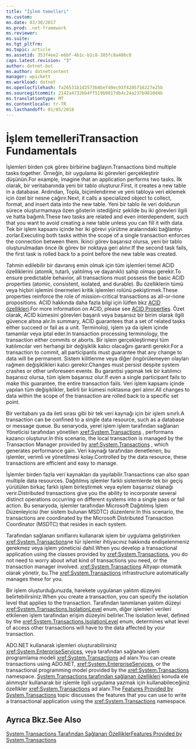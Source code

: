 ```yaml
---
title: "İşlem temelleri"
ms.custom: 
ms.date: 03/30/2017
ms.prod: .net-framework
ms.reviewer: 
ms.suite: 
ms.tgt_pltfrm: 
ms.topic: article
ms.assetid: 353f4ee2-e6bf-4b1c-b1c8-385fc8a486c0
caps.latest.revision: "3"
author: dotnet-bot
ms.author: dotnetcontent
manager: wpickett
ms.workload: dotnet
ms.openlocfilehash: fa26531b1d2573b4bef49ec93f4205716227e25b
ms.sourcegitcommit: 2142a4732bb4ff519b9817db4c24a237b9810d4b
ms.translationtype: MT
ms.contentlocale: tr-TR
ms.lasthandoff: 01/05/2018
---
```

# <a name="transaction-fundamentals"></a><span data-ttu-id="bc118-102">İşlem temelleri</span><span class="sxs-lookup"><span data-stu-id="bc118-102">Transaction Fundamentals</span></span>
<span data-ttu-id="bc118-103">İşlemleri birden çok görev birbirine bağlayın.</span><span class="sxs-lookup"><span data-stu-id="bc118-103">Transactions bind multiple tasks together.</span></span> <span data-ttu-id="bc118-104">Örneğin, bir uygulama iki görevleri gerçekleştirir düşünün.</span><span class="sxs-lookup"><span data-stu-id="bc118-104">For example, imagine that an application performs two tasks.</span></span> <span data-ttu-id="bc118-105">İlk olarak, bir veritabanında yeni bir tablo oluşturur.</span><span class="sxs-lookup"><span data-stu-id="bc118-105">First, it creates a new table in a database.</span></span> <span data-ttu-id="bc118-106">Ardından, Topla, biçimlendirme ve yeni tabloya veri eklemek için özel bir nesne çağırır.</span><span class="sxs-lookup"><span data-stu-id="bc118-106">Next, it calls a specialized object to collect, format, and insert data into the new table.</span></span> <span data-ttu-id="bc118-107">Yeni bir tablo ile veri doldurun sürece oluşturmamaya özen gösterin istediğiniz şekilde bu iki görevleri ilgili ve hatta bağımlı.</span><span class="sxs-lookup"><span data-stu-id="bc118-107">These two tasks are related and even interdependent, such that you want to avoid creating a new table unless you can fill it with data.</span></span> <span data-ttu-id="bc118-108">Tek bir işlem kapsamı içinde her iki görevi yürütme aralarındaki bağlantıyı zorlar.</span><span class="sxs-lookup"><span data-stu-id="bc118-108">Executing both tasks within the scope of a single transaction enforces the connection between them.</span></span> <span data-ttu-id="bc118-109">İkinci görev başarısız olursa, yeni bir tablo oluşturulmadan önce ilk görev bir noktaya geri alınır.</span><span class="sxs-lookup"><span data-stu-id="bc118-109">If the second task fails, the first task is rolled back to a point before the new table was created.</span></span>  
  
 <span data-ttu-id="bc118-110">Tahmin edilebilir bir davranış emin olmak için tüm işlemleri temel ACID özelliklerini (atomik, tutarlı, yalıtılmış ve dayanıklı) sahip olması gerekir.</span><span class="sxs-lookup"><span data-stu-id="bc118-110">To ensure predictable behavior, all transactions must possess the basic ACID properties (atomic, consistent, isolated, and durable).</span></span> <span data-ttu-id="bc118-111">Bu özelliklerin tümü veya hiçbiri işlemini önermeleri kritik işlemleri rolünü pekiştirmek.</span><span class="sxs-lookup"><span data-stu-id="bc118-111">These properties reinforce the role of mission-critical transactions as all-or-none propositions.</span></span> <span data-ttu-id="bc118-112">ACID hakkında daha fazla bilgi için lütfen bkz [ACID özellikleri](http://go.microsoft.com/fwlink/?LinkId=98791).</span><span class="sxs-lookup"><span data-stu-id="bc118-112">For more information on ACID, please see [ACID Properties](http://go.microsoft.com/fwlink/?LinkId=98791).</span></span> <span data-ttu-id="bc118-113">Özet olarak, ACID kümesini görevleri başarılı veya başarısız bir birim olarak ilgili güvence altına alır.</span><span class="sxs-lookup"><span data-stu-id="bc118-113">In summary, ACID guarantees that a set of related tasks either succeed or fail as a unit.</span></span> <span data-ttu-id="bc118-114">Terminoloji, işlem ya da işlem içinde tamamlar veya iptal eder.</span><span class="sxs-lookup"><span data-stu-id="bc118-114">In transaction processing terminology, the transaction either commits or aborts.</span></span> <span data-ttu-id="bc118-115">Bir işlem gerçekleştirmeyi tüm katılımcılar veri herhangi bir değişiklik kalıcı olacağını garanti gerekir.</span><span class="sxs-lookup"><span data-stu-id="bc118-115">For a transaction to commit, all participants must guarantee that any change to data will be permanent.</span></span> <span data-ttu-id="bc118-116">Sistem kilitlenme veya diğer öngörülemeyen olayları rağmen değişiklikleri kalıcı gerekir.</span><span class="sxs-lookup"><span data-stu-id="bc118-116">Changes must persist despite system crashes or other unforeseen events.</span></span> <span data-ttu-id="bc118-117">Bu garantisi yapmak tek bir katılımcı başarısız olursa, tüm işlem başarısız olur.</span><span class="sxs-lookup"><span data-stu-id="bc118-117">If even a single participant fails to make this guarantee, the entire transaction fails.</span></span> <span data-ttu-id="bc118-118">Veri işlem kapsamı içinde yapılan tüm değişiklikler, belirli bir kümesi noktasına geri alınır.</span><span class="sxs-lookup"><span data-stu-id="bc118-118">All changes to data within the scope of the transaction are rolled back to a specific set point.</span></span>  
  
 <span data-ttu-id="bc118-119">Bir veritabanı ya da ileti sırası gibi bir tek veri kaynağı için bir işlem sınırlı.</span><span class="sxs-lookup"><span data-stu-id="bc118-119">A transaction can be confined to a single data resource, such as a database or message queue.</span></span> <span data-ttu-id="bc118-120">Bu senaryoda, yerel işlem işlem tarafından sağlanan Yöneticisi tarafından yönetilen <xref:System.Transactions> , performans kazancı oluşturur.</span><span class="sxs-lookup"><span data-stu-id="bc118-120">In this scenario, the local transaction is managed by the Transaction Manager provided by <xref:System.Transactions> , which generates performance gain.</span></span> <span data-ttu-id="bc118-121">Veri kaynağı tarafından denetlenen, bu işlemler, verimli ve yönetilmesi kolay.</span><span class="sxs-lookup"><span data-stu-id="bc118-121">Controlled by the data resource, these transactions are efficient and easy to manage.</span></span>  
  
 <span data-ttu-id="bc118-122">İşlemler birden fazla veri kaynakları da yayılabilir.</span><span class="sxs-lookup"><span data-stu-id="bc118-122">Transactions can also span multiple data resources.</span></span> <span data-ttu-id="bc118-123">Dağıtılmış işlemler farklı sistemlerde tek bir geçiş yürütülen birkaç farklı işlem birleştirmek veya eylem başarısız olanağı verir.</span><span class="sxs-lookup"><span data-stu-id="bc118-123">Distributed transactions give you the ability to incorporate several distinct operations occurring on different systems into a single pass or fail action.</span></span> <span data-ttu-id="bc118-124">Bu senaryoda, işlemler tarafından Microsoft Dağıtılmış İşlem Düzenleyicisi (her sistem bulunan MSDTC) düzenlenir.</span><span class="sxs-lookup"><span data-stu-id="bc118-124">In this scenario, the transactions are coordinated by the Microsoft Distributed Transaction Coordinator (MSDTC) that resides in each system.</span></span>  
  
 <span data-ttu-id="bc118-125">Tarafından sağlanan sınıflarını kullanarak işlem bir uygulama geliştirirken <xref:System.Transactions>ne tür işlemler ihtiyacınız hakkında endişelenmeniz gerekmez veya işlem yöneticisi dahil.</span><span class="sxs-lookup"><span data-stu-id="bc118-125">When you develop a transactional application using the classes provided by <xref:System.Transactions>, you do not need to worry about what kind of transactions you need, or the transaction manager involved.</span></span> <span data-ttu-id="bc118-126"><xref:System.Transactions> Altyapı otomatik olarak yönetir, bu.</span><span class="sxs-lookup"><span data-stu-id="bc118-126">The <xref:System.Transactions> infrastructure automatically manages these for you.</span></span>  
  
 <span data-ttu-id="bc118-127">Bir işlem oluşturduğunuzda, harekete uygulanan yalıtım düzeyini belirtebilirsiniz.</span><span class="sxs-lookup"><span data-stu-id="bc118-127">When you create a transaction, you can specify the isolation level that applies to the transaction.</span></span> <span data-ttu-id="bc118-128">Tarafından tanımlanan yalıtım düzeyi <xref:System.Transactions.IsolationLevel> enum, diğer işlemleri verileri etkilenen işlem tarafından erişim düzeyini belirler.</span><span class="sxs-lookup"><span data-stu-id="bc118-128">The isolation level, defined by the <xref:System.Transactions.IsolationLevel> enum, determines what level of access other transactions will have to the data affected by your transaction.</span></span>  
  
 <span data-ttu-id="bc118-129">ADO.NET kullanarak işlemleri oluşturabilirsiniz <xref:System.EnterpriseServices>, veya tarafından sağlanan işlem programlama modeli <xref:System.Transactions> ad alanı.</span><span class="sxs-lookup"><span data-stu-id="bc118-129">You can create transactions using ADO.NET, <xref:System.EnterpriseServices>, or the transactional programming model provided by the <xref:System.Transactions> namespace.</span></span> <span data-ttu-id="bc118-130">[System.Transactions tarafından sağlanan özellikleri](../../../../docs/framework/data/transactions/features-provided-by-system-transactions.md) konuda ele alınmıştır kullanarak bir işlemle ilgili uygulama yazmak için kullanabileceğiniz özellikler <xref:System.Transactions> ad alanı.</span><span class="sxs-lookup"><span data-stu-id="bc118-130">The [Features Provided by System.Transactions](../../../../docs/framework/data/transactions/features-provided-by-system-transactions.md) topic discusses the features that you can use to write a transactional application using the <xref:System.Transactions> namespace.</span></span>  
  
## <a name="see-also"></a><span data-ttu-id="bc118-131">Ayrıca Bkz.</span><span class="sxs-lookup"><span data-stu-id="bc118-131">See Also</span></span>  
 [<span data-ttu-id="bc118-132">System.Transactions Tarafından Sağlanan Özellikler</span><span class="sxs-lookup"><span data-stu-id="bc118-132">Features Provided by System.Transactions</span></span>](../../../../docs/framework/data/transactions/features-provided-by-system-transactions.md)

